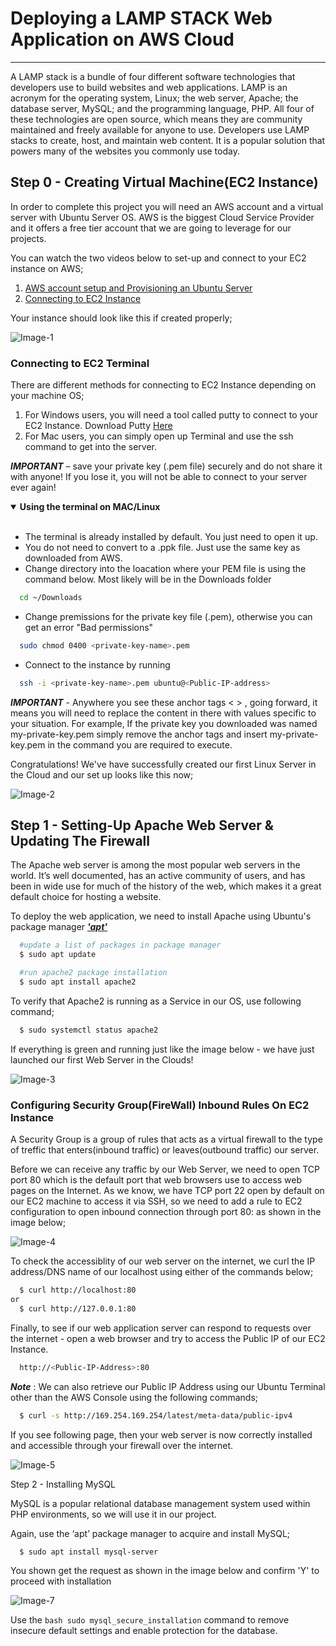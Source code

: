 # Deploying a LAMP STACK Web Application on AWS Cloud 
____
A LAMP stack is a bundle of four different software technologies that developers use to build websites and web applications. LAMP is an acronym for the operating system, Linux; the web server, Apache; the database server, MySQL; and the programming language, PHP. All four of these technologies are open source, which means they are community maintained and freely available for anyone to use. Developers use LAMP stacks to create, host, and maintain web content. It is a popular solution that powers many of the websites you commonly use today.
## Step 0 - Creating Virtual Machine(EC2 Instance)
In order to complete this project you will need an AWS account and a virtual server with Ubuntu Server OS. AWS is the biggest Cloud Service Provider and it offers a free tier account that we are going to leverage for our projects.

You can watch the two videos below to set-up and connect to your EC2 instance on AWS;

1. [AWS account setup and Provisioning an Ubuntu Server](https://www.youtube.com/watch?v=xxKuB9kJoYM&list=PLtPuNR8I4TvkwU7Zu0l0G_uwtSUXLckvh&index=7)
1. [Connecting to EC2 Instance](https://www.youtube.com/watch?v=TxT6PNJts-s&list=PLtPuNR8I4TvkwU7Zu0l0G_uwtSUXLckvh&index=8)

Your instance should look like this if created properly;

![Image-1](https://user-images.githubusercontent.com/57641192/212464982-786d865d-7cdd-4936-9b49-5a62420a97e4.png)

### Connecting to EC2 Terminal
There are different methods for connecting to EC2 Instance depending on your machine OS;
1. For Windows users, you will need a tool called putty to connect to your EC2 Instance. Download Putty [Here](https://www.putty.org/)
1. For Mac users, you can simply open up Terminal and use the ssh command to get into the server.

*__IMPORTANT__* – save your private key (.pem file) securely and do not share it with anyone! If you lose it, you will not be able to connect to your server ever again!

<details open>
  <summary> <b>Using the terminal on MAC/Linux</b> </summary>
<br>

* The terminal is already installed by default. You just need to open it up.
* You do not need to convert to a .ppk file. Just use the same key as downloaded from AWS.
* Change directory into the loacation where your PEM file is using the command below. Most likely will be in the Downloads folder
```bash
  cd ~/Downloads
```
* Change premissions for the private key file (.pem), otherwise you can get an error "Bad permissions"
```bash
  sudo chmod 0400 <private-key-name>.pem
```
* Connect to the instance by running
```bash
  ssh -i <private-key-name>.pem ubuntu@<Public-IP-address>
  ```
*__IMPORTANT__* - Anywhere you see these anchor tags < > , going forward, it means you will need to replace the content in there with values specific to your situation. For example, If the private key you downloaded was named my-private-key.pem simply remove the anchor tags and insert my-private-key.pem in the command you are required to execute.
  </details>
  

Congratulations! We've have successfully created our first Linux Server in the Cloud and our set up looks like this now;
  
![Image-2](https://user-images.githubusercontent.com/57641192/212467119-4afdc115-52b1-413e-bbd6-649ebbcac346.png)

## Step 1 - Setting-Up Apache Web Server & Updating The Firewall
The Apache web server is among the most popular web servers in the world. It’s well documented, has an active community of users, and has been in wide use for much of the history of the web, which makes it a great default choice for hosting a website.
  
To deploy the web application, we need to install Apache using Ubuntu's package manager [*__'apt'__*](https://en.wikipedia.org/wiki/APT_(software))
```bash
  #update a list of packages in package manager
  $ sudo apt update

  #run apache2 package installation
  $ sudo apt install apache2
```
To verify that Apache2 is running as a Service in our OS, use following command;
  ```bash
    $ sudo systemctl status apache2
  ```
If everything is green and running just like the image below - we have just launched our first Web Server in the Clouds!

![Image-3](https://user-images.githubusercontent.com/57641192/212469600-389fcba5-2571-42a6-a5ee-f1264f06d3f9.png)
  

### Configuring Security Group(FireWall) Inbound Rules On EC2 Instance
A Security Group is a group of rules that acts as a virtual firewall to the type of treffic that enters(inbound traffic) or leaves(outbound traffic) our server.
  
Before we can receive any traffic by our Web Server, we need to open TCP port 80 which is the default port that web browsers use to access web pages on the Internet. As we know, we have TCP port 22 open by default on our EC2 machine to access it via SSH, so we need to add a rule to EC2 configuration to open inbound connection through port 80: as shown in the image below;
  
![Image-4](https://user-images.githubusercontent.com/57641192/212470320-f46cf99e-49c4-46d0-8af0-8d1af2f5ca78.png)
  
To check the accessiblity of our web server on the internet, we curl the IP address/DNS name of our localhost using either of the commands below;
```bash
  $ curl http://localhost:80
or
  $ curl http://127.0.0.1:80
```
  
Finally, to see if our web application server can respond to requests over the internet - open a web browser and try to access the Public IP of our EC2 Instance.
```bash
  http://<Public-IP-Address>:80
```
  
*__Note__* : We can also retrieve our Public IP Address using our Ubuntu Terminal other than the AWS Console using the following commands;
  ```bash
    $ curl -s http://169.254.169.254/latest/meta-data/public-ipv4
```
If you see following page, then your web server is now correctly installed and accessible through your firewall over the internet. 
  
![Image-5](https://user-images.githubusercontent.com/57641192/212470894-7a249cdf-1908-4e01-bcf5-0405ed12a983.png)
  
Step 2 - Installing MySQL
  
MySQL is a popular relational database management system used within PHP environments, so we will use it in our project.
  
Again, use the ‘apt’ package manager to acquire and install MySQL;
```bash
  $ sudo apt install mysql-server
```
  
You shown get the request as shown in the image below and confirm 'Y' to proceed with installation

![Image-7](https://user-images.githubusercontent.com/57641192/212471434-94be6df8-fab2-4cb1-864d-29e7b6dfb160.png)

Use the ```bash sudo mysql_secure_installation``` command to remove insecure default settings and enable protection for the database.
  





